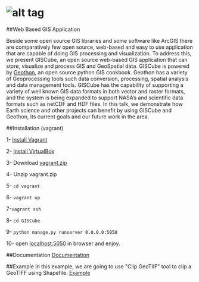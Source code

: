 ![alt tag](https://github.com/MBoustani/GISCube/blob/master/giscube_app/static/img/logo.png)
=======

##Web Based GIS Application


Beside some open source GIS libraries and some software like ArcGIS there are comparatively few open source, web-based and easy to use application that are capable of doing GIS processing and visualization. To address this, we present GISCube, an open source web-based GIS application that can store, visualize and process GIS and GeoSpatial data. GISCube is powered by [Geothon](https://github.com/MBoustani/Geothon), an open source python GIS cookbook. Geothon has a variety of Geoprocessing tools such data conversion, processing, spatial analysis and data management tools. GISCube has the capability of supporting a variety of well known GIS data formats in both vector and raster formats, and the system is being expanded to support NASA’s and scientific data formats such as netCDF and HDF files. In this talk, we demonstrate how Earth science and other projects can benefit by using GISCube and Geothon, its current goals and our future work in the area.


##Installation (vagrant)

1- [Install Vagrant](https://docs.vagrantup.com/v2/installation/)

2- [Install VirtualBox](https://www.virtualbox.org/wiki/Downloads)

3- Download [vagrant.zip](https://github.com/MBoustani/GISCube/blob/master/vagrant.zip?raw=true)

4- Unzip vagrant.zip

5- `cd vagrant`

6- `vagrant up`

7-`vagrant ssh`

8- `cd GISCube`

9- `python manage.py runserver 0.0.0.0:5050`

10- open [localhost:5050](http://localhost:5050) in browser and enjoy.

##Documentation 
[Documentation](https://github.com/MBoustani/GISCube/wiki)

##Example
In this example, we are going to use "Clip GeoTIIF" tool to clip a GeoTIFF using Shapefile.
[Example](https://github.com/MBoustani/GISCube/wiki/Example)
